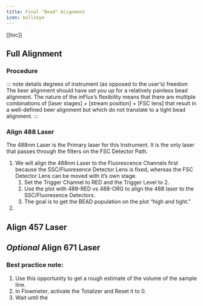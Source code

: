 ```yaml
---
title: Final "Bead" Alignment
icon: bullseye
---
```




<!-- Reference Links -->
<!-- Usage -->
<!-- [img-label]: ./assets/filename.png -->
<!-- ![Caption Text][img-label] -->
<!-- Assets -->

<!-- URLs -->

<!-- End Ref Links -->


[[toc]]

## Full Alignment

### Procedure

::: note details degrees of instrument (as opposed to the user’s) freedom
The beer alignment should have set you up for a relatively painless bead alignment. The nature of the inFlux’s flexibility means that there are multiple combinations of [laser stages] + [stream position] + [FSC lens] that result in a well-defined beer alignment but which do not translate to a tight bead alignment. 
:::



### Align 488 Laser

The 488nm Laser is the Primary laser for this Instrument. It is the only laser that passes through the filters on the FSC Detector Path.

1.  We will align the 488nm Laser to the Fluorescence Channels first because the SSC/Fluoresence Detector Lens is fixed, whereas the FSC Detector Lens can be moved with it’s own stage.
    1.  Set the Trigger Channel to RED and the Trigger Level to 2.
    2.  Use the plot with 488-RED vs 488-ORG to align the 488 laser to the SSC/Fluoresence Detectors.
    3.  The goal is to get the BEAD population on the plot “high and tight.”
2.  


## Align 457 Laser

## *Optional* Align 671 Laser
 
### Best practice note: 
 1.  Use this opportunity to get a rough estimate of the volume of the sample line.
 4.  In Flowmeter, activate the Totalizer and Reset it to 0. 
 5.  Wait until the 